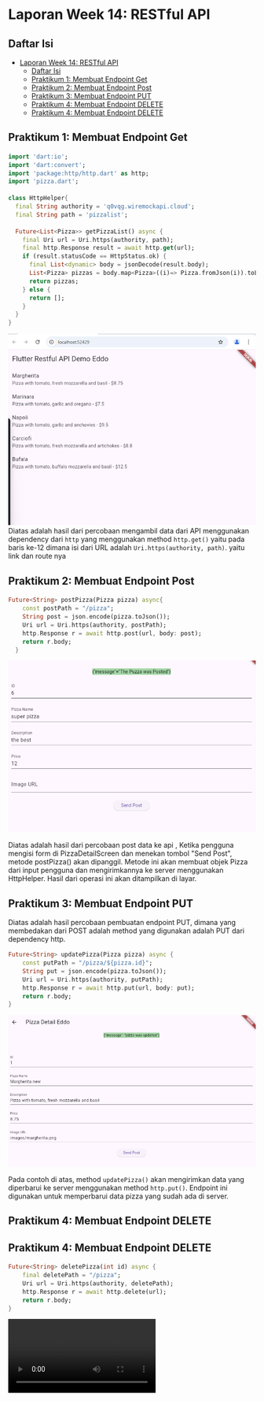 # Laporan Week 14: RESTful API

## Daftar Isi
- [Laporan Week 14: RESTful API](#laporan-week-14-restful-api)
  - [Daftar Isi](#daftar-isi)
  - [Praktikum 1: Membuat Endpoint Get](#praktikum-1-membuat-endpoint-get)
  - [Praktikum 2: Membuat Endpoint Post](#praktikum-2-membuat-endpoint-post)
  - [Praktikum 3: Membuat Endpoint PUT](#praktikum-3-membuat-endpoint-put)
  - [Praktikum 4: Membuat Endpoint DELETE](#praktikum-4-membuat-endpoint-delete)
  - [Praktikum 4: Membuat Endpoint DELETE](#praktikum-4-membuat-endpoint-delete-1)

## Praktikum 1: Membuat Endpoint Get


```dart
import 'dart:io';
import 'dart:convert';
import 'package:http/http.dart' as http;
import 'pizza.dart';

class HttpHelper{
  final String authority = 'q0vqg.wiremockapi.cloud';
  final String path = 'pizzalist';

  Future<List<Pizza>> getPizzaList() async {
    final Uri url = Uri.https(authority, path);
    final http.Response result = await http.get(url);
    if (result.statusCode == HttpStatus.ok) {
      final List<dynamic> body = jsonDecode(result.body);
      List<Pizza> pizzas = body.map<Pizza>((i)=> Pizza.fromJson(i)).toList();
      return pizzas;
    } else {
      return [];
    }
  }
}
```

![alt text](image.png)
Diatas adalah hasil dari percobaan mengambil data dari API menggunakan dependency dari `http` yang menggunakan method `http.get()` yaitu pada baris ke-12 dimana isi dari URL adalah `Uri.https(authority, path)`. yaitu link dan route nya


## Praktikum 2: Membuat Endpoint Post
```dart
Future<String> postPizza(Pizza pizza) async{
    const postPath = "/pizza";
    String post = json.encode(pizza.toJson());
    Uri url = Uri.https(authority, postPath);
    http.Response r = await http.post(url, body: post);
    return r.body;
  }
```

![alt text](image-1.png)

Diatas adalah hasil dari percobaan post data ke api , Ketika pengguna mengisi form di PizzaDetailScreen dan menekan tombol "Send Post", metode postPizza() akan dipanggil. Metode ini akan membuat objek Pizza dari input pengguna dan mengirimkannya ke server menggunakan HttpHelper. Hasil dari operasi ini akan ditampilkan di layar.



## Praktikum 3: Membuat Endpoint PUT

Diatas adalah hasil percobaan pembuatan endpoint PUT, dimana yang membedakan dari POST adalah method yang digunakan adalah PUT dari dependency http. 

```dart
Future<String> updatePizza(Pizza pizza) async {
    const putPath = "/pizza/${pizza.id}";
    String put = json.encode(pizza.toJson());
    Uri url = Uri.https(authority, putPath);
    http.Response r = await http.put(url, body: put);
    return r.body;
}
```
![Praktikum 3](image-2.png)

Pada contoh di atas, method `updatePizza()` akan mengirimkan data yang diperbarui ke server menggunakan method `http.put()`. Endpoint ini digunakan untuk memperbarui data pizza yang sudah ada di server.

## Praktikum 4: Membuat Endpoint DELETE

## Praktikum 4: Membuat Endpoint DELETE

```dart
Future<String> deletePizza(int id) async {
    final deletePath = "/pizza";
    Uri url = Uri.https(authority, deletePath);
    http.Response r = await http.delete(url);
    return r.body;
}
```

<video src="Praktikum4.mp4" type="video/mp4">

Pada contoh di atas, method `deletePizza()` akan menghapus data pizza dari server menggunakan method `http.delete()`. Endpoint ini digunakan untuk menghapus data pizza yang sudah ada di server.



